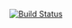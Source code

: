 [![Build Status](https://travis-ci.org/liuchen1701/Project110.svg?branch=master)](https://travis-ci.org/liuchen1701/Project110)
